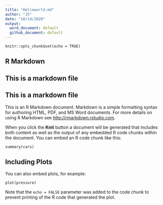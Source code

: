```yaml
---
title: "Helloworld.md"
author: "JS"
date: "10/14/2020"
output:
  word_document: default
  github_document: default
---
```


```{r setup, include=FALSE}
knitr::opts_chunk$set(echo = TRUE)
```

## R Markdown
## This is a markdown file
## This is a markdown file

This is an R Markdown document. Markdown is a simple formatting syntax for authoring HTML, PDF, and MS Word documents. For more details on using R Markdown see <http://rmarkdown.rstudio.com>.

When you click the **Knit** button a document will be generated that includes both content as well as the output of any embedded R code chunks within the document. You can embed an R code chunk like this:

```{r cars}
summary(cars)
```

## Including Plots

You can also embed plots, for example:

```{r pressure, echo=FALSE}
plot(pressure)
```

Note that the `echo = FALSE` parameter was added to the code chunk to prevent printing of the R code that generated the plot.
